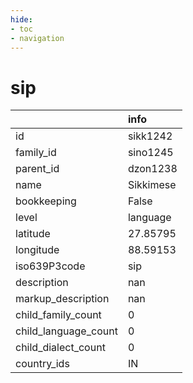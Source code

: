 ```yaml
---
hide:
- toc
- navigation
---
```

# sip
|                      | info      |
|:---------------------|:----------|
| id                   | sikk1242  |
| family_id            | sino1245  |
| parent_id            | dzon1238  |
| name                 | Sikkimese |
| bookkeeping          | False     |
| level                | language  |
| latitude             | 27.85795  |
| longitude            | 88.59153  |
| iso639P3code         | sip       |
| description          | nan       |
| markup_description   | nan       |
| child_family_count   | 0         |
| child_language_count | 0         |
| child_dialect_count  | 0         |
| country_ids          | IN        |